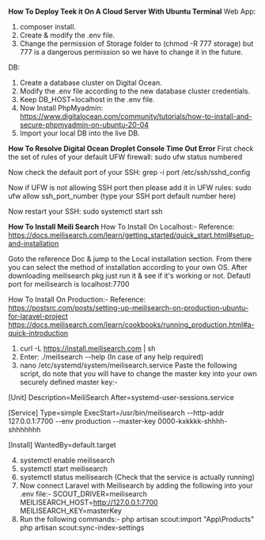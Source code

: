 **How To Deploy Teek it On A Cloud Server With Ubuntu Terminal**
Web App:
1) composer install.
2) Create & modify the .env file.
3) Change the permission of Storage folder to (chmod -R 777 storage) but 777 is a dangerous permission so we have to change it in the future.

DB:
1) Create a database cluster on Digital Ocean.
2) Modify the .env file according to the new database cluster credentials.
3) Keep DB_HOST=localhost in the .env file.
4) Now Install PhpMyadmin:
	https://www.digitalocean.com/community/tutorials/how-to-install-and-secure-phpmyadmin-on-ubuntu-20-04
5) Import your local DB into the live DB.

**How To Resolve Digital Ocean Droplet Console Time Out Error**
First check the set of rules of your default UFW firewall:
sudo ufw status numbered

Now check the default port of your SSH:
grep -i port /etc/ssh/sshd_config

Now if UFW is not allowing SSH port then please add it in UFW rules:
sudo ufw allow ssh_port_number (type your SSH port default number here)

Now restart your SSH:
sudo systemctl start ssh

**How To Install Meili Search**
How To Install On Localhost:-
Reference:
https://docs.meilisearch.com/learn/getting_started/quick_start.html#setup-and-installation

Goto the reference Doc & jump to the Local installation section. From there you can select the method of installation according to your own OS. After downloading meilisearch pkg just run it & see if it's working or not.
Defautl port for meilisearch is localhost:7700

How To Install On Production:-
Reference: 
https://postsrc.com/posts/setting-up-meilisearch-on-production-ubuntu-for-laravel-project
https://docs.meilisearch.com/learn/cookbooks/running_production.html#a-quick-introduction

1) curl -L https://install.meilisearch.com | sh
2) Enter: ./meilisearch --help (In case of any help required)
3) nano /etc/systemd/system/meilisearch.service
Paste the following script, do note that you will have to change the master key into your own securely defined master key:-

[Unit]
Description=MeiliSearch
After=systemd-user-sessions.service

[Service]
Type=simple
ExecStart=/usr/bin/meilisearch --http-addr 127.0.0.1:7700 --env production --master-key 0000-kxkkkk-shhhh-shhhhhhh

[Install]
WantedBy=default.target

4) systemctl enable meilisearch
5) systemctl start meilisearch
6) systemctl status meilisearch (Check that the service is actually running)
7) Now connect Laravel with Meilisearch by adding the following into your .env file:-
SCOUT_DRIVER=meilisearch
MEILISEARCH_HOST=http://127.0.0.1:7700
MEILISEARCH_KEY=masterKey
8) Run the following commands:-
php artisan scout:import "App\Products"
php artisan scout:sync-index-settings

